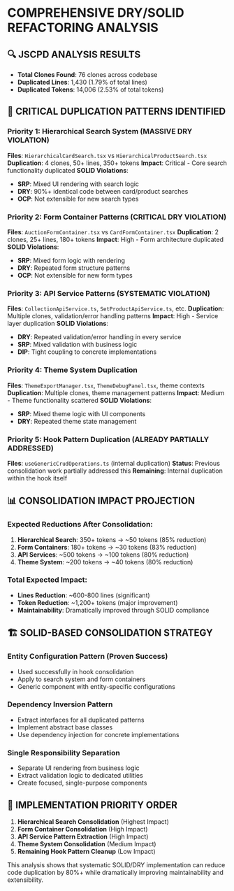 # COMPREHENSIVE DRY/SOLID REFACTORING ANALYSIS

## 🔍 **JSCPD ANALYSIS RESULTS**

- **Total Clones Found**: 76 clones across codebase
- **Duplicated Lines**: 1,430 (1.79% of total lines)
- **Duplicated Tokens**: 14,006 (2.53% of total tokens)

## 🎯 **CRITICAL DUPLICATION PATTERNS IDENTIFIED**

### **Priority 1: Hierarchical Search System (MASSIVE DRY VIOLATION)**

**Files**: `HierarchicalCardSearch.tsx` vs `HierarchicalProductSearch.tsx`
**Duplication**: 4 clones, 50+ lines, 350+ tokens
**Impact**: Critical - Core search functionality duplicated
**SOLID Violations**:

- **SRP**: Mixed UI rendering with search logic
- **DRY**: 90%+ identical code between card/product searches
- **OCP**: Not extensible for new search types

### **Priority 2: Form Container Patterns (CRITICAL DRY VIOLATION)**

**Files**: `AuctionFormContainer.tsx` vs `CardFormContainer.tsx`
**Duplication**: 2 clones, 25+ lines, 180+ tokens
**Impact**: High - Form architecture duplicated
**SOLID Violations**:

- **SRP**: Mixed form logic with rendering
- **DRY**: Repeated form structure patterns
- **OCP**: Not extensible for new form types

### **Priority 3: API Service Patterns (SYSTEMATIC VIOLATION)**

**Files**: `CollectionApiService.ts`, `SetProductApiService.ts`, etc.
**Duplication**: Multiple clones, validation/error handling patterns
**Impact**: High - Service layer duplication
**SOLID Violations**:

- **DRY**: Repeated validation/error handling in every service
- **SRP**: Mixed validation with business logic
- **DIP**: Tight coupling to concrete implementations

### **Priority 4: Theme System Duplication**

**Files**: `ThemeExportManager.tsx`, `ThemeDebugPanel.tsx`, theme contexts
**Duplication**: Multiple clones, theme management patterns
**Impact**: Medium - Theme functionality scattered
**SOLID Violations**:

- **SRP**: Mixed theme logic with UI components
- **DRY**: Repeated theme state management

### **Priority 5: Hook Pattern Duplication (ALREADY PARTIALLY ADDRESSED)**

**Files**: `useGenericCrudOperations.ts` (internal duplication)
**Status**: Previous consolidation work partially addressed this
**Remaining**: Internal duplication within the hook itself

## 📊 **CONSOLIDATION IMPACT PROJECTION**

### **Expected Reductions After Consolidation**:

1. **Hierarchical Search**: 350+ tokens → ~50 tokens (85% reduction)
2. **Form Containers**: 180+ tokens → ~30 tokens (83% reduction)
3. **API Services**: ~500 tokens → ~100 tokens (80% reduction)
4. **Theme System**: ~200 tokens → ~40 tokens (80% reduction)

### **Total Expected Impact**:

- **Lines Reduction**: ~600-800 lines (significant)
- **Token Reduction**: ~1,200+ tokens (major improvement)
- **Maintainability**: Dramatically improved through SOLID compliance

## 🏗️ **SOLID-BASED CONSOLIDATION STRATEGY**

### **Entity Configuration Pattern** (Proven Success)

- Used successfully in hook consolidation
- Apply to search system and form containers
- Generic component with entity-specific configurations

### **Dependency Inversion Pattern**

- Extract interfaces for all duplicated patterns
- Implement abstract base classes
- Use dependency injection for concrete implementations

### **Single Responsibility Separation**

- Separate UI rendering from business logic
- Extract validation logic to dedicated utilities
- Create focused, single-purpose components

## 🚀 **IMPLEMENTATION PRIORITY ORDER**

1. **Hierarchical Search Consolidation** (Highest Impact)
2. **Form Container Consolidation** (High Impact)
3. **API Service Pattern Extraction** (High Impact)
4. **Theme System Consolidation** (Medium Impact)
5. **Remaining Hook Pattern Cleanup** (Low Impact)

This analysis shows that systematic SOLID/DRY implementation can reduce code duplication by 80%+ while dramatically
improving maintainability and extensibility.